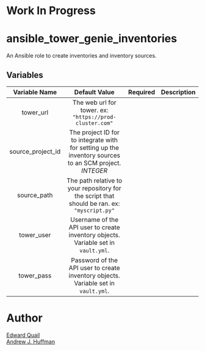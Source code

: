 # Work In Progress
# ansible_tower_genie_inventories
An Ansible role to create inventories and inventory sources.


## Variables
| Variable Name | Default Value | Required | Description |
|:---:|:---:|:---:|:---:|
|tower_url| The web url for tower. ex: `"https://prod-cluster.com"`|
|source_project_id| The project ID for to integrate with for setting up the inventory sources to an SCM project. _INTEGER_|
|source_path| The path relative to your repository for the script that should be ran. ex: `"myscript.py"`|
|tower_user| Username of the API user to create inventory objects. Variable set in `vault.yml`.|
|tower_pass| Password of the API user to create inventory objects. Variable set in `vault.yml`.|

# Author
[Edward Quail](mailto:equail@redhat.com)  
[Andrew J. Huffman](mailto:ahuffman@redhat.com)

